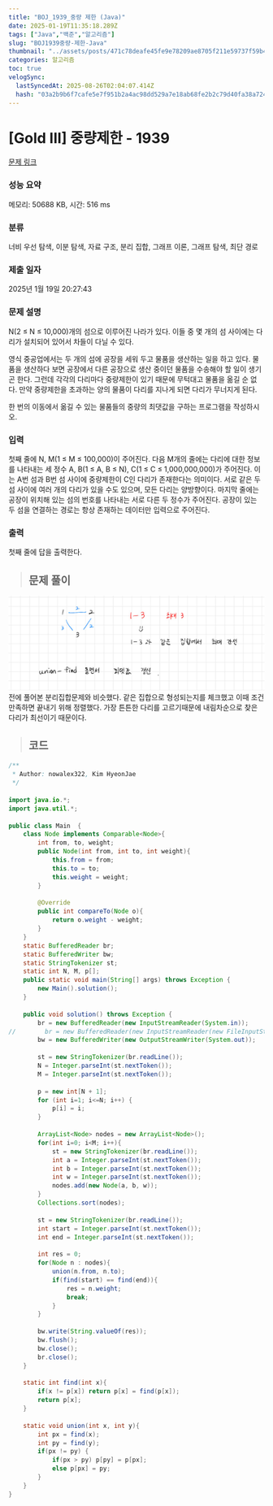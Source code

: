 ```yaml
---
title: "BOJ_1939_중량 제한 (Java)"
date: 2025-01-19T11:35:18.289Z
tags: ["Java","백준","알고리즘"]
slug: "BOJ1939중량-제한-Java"
thumbnail: "../assets/posts/471c78deafe45fe9e78209ae8705f211e59737f59b443976b0f55804a001a950.png"
categories: 알고리즘
toc: true
velogSync:
  lastSyncedAt: 2025-08-26T02:04:07.414Z
  hash: "03a2b9b6f7cafe5e7f951b2a4ac98dd529a7e18ab68fe2b2c79d40fa38a724ca"
---
```


# [Gold III] 중량제한 - 1939 

[문제 링크](https://www.acmicpc.net/problem/1939) 

### 성능 요약

메모리: 50688 KB, 시간: 516 ms

### 분류

너비 우선 탐색, 이분 탐색, 자료 구조, 분리 집합, 그래프 이론, 그래프 탐색, 최단 경로

### 제출 일자

2025년 1월 19일 20:27:43

### 문제 설명

<p>N(2 ≤ N ≤ 10,000)개의 섬으로 이루어진 나라가 있다. 이들 중 몇 개의 섬 사이에는 다리가 설치되어 있어서 차들이 다닐 수 있다.</p>

<p>영식 중공업에서는 두 개의 섬에 공장을 세워 두고 물품을 생산하는 일을 하고 있다. 물품을 생산하다 보면 공장에서 다른 공장으로 생산 중이던 물품을 수송해야 할 일이 생기곤 한다. 그런데 각각의 다리마다 중량제한이 있기 때문에 무턱대고 물품을 옮길 순 없다. 만약 중량제한을 초과하는 양의 물품이 다리를 지나게 되면 다리가 무너지게 된다.</p>

<p>한 번의 이동에서 옮길 수 있는 물품들의 중량의 최댓값을 구하는 프로그램을 작성하시오.</p>

### 입력 

 <p>첫째 줄에 N, M(1 ≤ M ≤ 100,000)이 주어진다. 다음 M개의 줄에는 다리에 대한 정보를 나타내는 세 정수 A, B(1 ≤ A, B ≤ N), C(1 ≤ C ≤ 1,000,000,000)가 주어진다. 이는 A번 섬과 B번 섬 사이에 중량제한이 C인 다리가 존재한다는 의미이다. 서로 같은 두 섬 사이에 여러 개의 다리가 있을 수도 있으며, 모든 다리는 양방향이다. 마지막 줄에는 공장이 위치해 있는 섬의 번호를 나타내는 서로 다른 두 정수가 주어진다. 공장이 있는 두 섬을 연결하는 경로는 항상 존재하는 데이터만 입력으로 주어진다.</p>

### 출력 

 <p>첫째 줄에 답을 출력한다.</p>

> ## 문제 풀이

![](/assets/posts/471c78deafe45fe9e78209ae8705f211e59737f59b443976b0f55804a001a950.png)
전에 풀어본 분리집합문제와 비슷했다. 같은 집합으로 형성되는지를 체크했고 이때 조건만족하면 끝내기 위해 정렬했다. 가장 튼튼한 다리를 고르기때문에 내림차순으로 찾은 다리가 최선이기 때문이다. 

> ## 코드

```java
/**
 * Author: nowalex322, Kim HyeonJae
 */

import java.io.*;
import java.util.*;

public class Main  {
    class Node implements Comparable<Node>{
        int from, to, weight;
        public Node(int from, int to, int weight){
            this.from = from;
            this.to = to;
            this.weight = weight;
        }

        @Override
        public int compareTo(Node o){
            return o.weight - weight;
        }
    }
    static BufferedReader br;
    static BufferedWriter bw;
    static StringTokenizer st;
    static int N, M, p[];
    public static void main(String[] args) throws Exception {
        new Main().solution();
    }

    public void solution() throws Exception {
        br = new BufferedReader(new InputStreamReader(System.in));
//        br = new BufferedReader(new InputStreamReader(new FileInputStream("src/main/java/BOJ_1939_중량제한/input.txt")));
        bw = new BufferedWriter(new OutputStreamWriter(System.out));
        
        st = new StringTokenizer(br.readLine());
        N = Integer.parseInt(st.nextToken());
        M = Integer.parseInt(st.nextToken());

        p = new int[N + 1];
        for (int i=1; i<=N; i++) {
            p[i] = i;
        }

        ArrayList<Node> nodes = new ArrayList<Node>();
        for(int i=0; i<M; i++){
            st = new StringTokenizer(br.readLine());
            int a = Integer.parseInt(st.nextToken());
            int b = Integer.parseInt(st.nextToken());
            int w = Integer.parseInt(st.nextToken());
            nodes.add(new Node(a, b, w));
        }
        Collections.sort(nodes);

        st = new StringTokenizer(br.readLine());
        int start = Integer.parseInt(st.nextToken());
        int end = Integer.parseInt(st.nextToken());

        int res = 0;
        for(Node n : nodes){
            union(n.from, n.to);
            if(find(start) == find(end)){
                res = n.weight;
                break;
            }
        }
        
        bw.write(String.valueOf(res));
        bw.flush();
        bw.close();
        br.close();
    }

    static int find(int x){
        if(x != p[x]) return p[x] = find(p[x]);
        return p[x];
    }

    static void union(int x, int y){
        int px = find(x);
        int py = find(y);
        if(px != py) {
            if(px > py) p[py] = p[px];
            else p[px] = py;
        }
    }
}
```